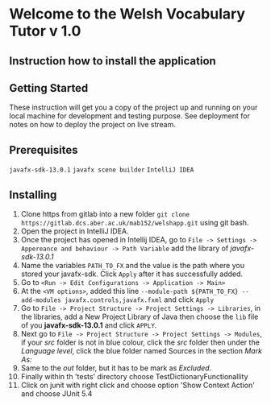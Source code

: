 # Welcome to the Welsh Vocabulary Tutor v 1.0

## Instruction how to install the application

## Getting Started
These instruction will get you a copy of the project up and running on your local machine for development and testing purpose. See deployment for notes on how to deploy the project on live stream.
## Prerequisites
`javafx-sdk-13.0.1`
`javafx scene builder`
`IntelliJ IDEA`
## Installing 
1. Clone https from gitlab into a new folder `git clone https://gitlab.dcs.aber.ac.uk/mab152/welshapp.git` using git bash.
1. Open the project in IntelliJ IDEA.
1. Once the project has opened in Intellij IDEA, go to `File -> Settings -> Appereance and behaviour -> Path Variable` add the library of _javafx-sdk-13.0.1_ 
1. Name the variables `PATH_TO_FX` and the value is the path where you stored your javafx-sdk. Click `Apply` after it has successfully added. 
1. Go to `<Run -> Edit Configurations -> Application -> Main>` 
1. At the `<VM options>`, added this line `--module-path ${PATH_TO_FX} --add-modules javafx.controls,javafx.fxml` and click `Apply`
1. Go to `File -> Project Structure -> Project Settings -> Libraries`, in the libraries, add a New Project Library of Java then choose the `lib` file of you __javafx-sdk-13.0.1__ and click `APPLY`.
1. Next go to `File -> Project Structure -> Project Settings -> Modules`, if your *src* folder is not in blue colour, click the *src* folder then under the *Language level*, click the blue folder named Sources in the section *Mark As:* 
1. Same to the *out* folder, but it has to be mark as *Excluded*.
1. Finally within th 'tests' directory choose TestDictionaryFunctionallity
1. Click on junit with right click and choose option 'Show Context Action' and choose JUnit 5.4























